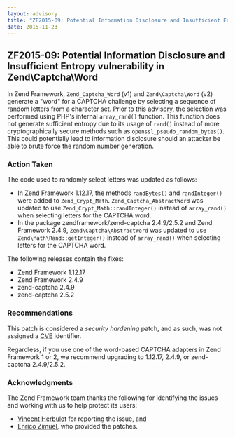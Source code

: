 ```yaml
---
layout: advisory
title: "ZF2015-09: Potential Information Disclosure and Insufficient Entropy vulnerability in Zend\\Captcha\\Word"
date: 2015-11-23
---
```


ZF2015-09: Potential Information Disclosure and Insufficient Entropy vulnerability in Zend\\Captcha\\Word
---------------------------------------------------------------------------------------------------------

 In Zend Framework, `Zend_Captcha_Word` (v1) and `Zend\Captcha\Word` (v2) generate a "word" for a CAPTCHA challenge by selecting a sequence of random letters from a character set. Prior to this advisory, the selection was performed using PHP's internal `array_rand()` function. This function does not generate sufficient entropy due to its usage of `rand()` instead of more cryptographically secure methods such as `openssl_pseudo_random_bytes()`. This could potentially lead to information disclosure should an attacker be able to brute force the random number generation.

### Action Taken

 The code used to randomly select letters was updated as follows:

- In Zend Framework 1.12.17, the methods `randBytes()` and `randInteger()` were added to `Zend_Crypt_Math`. `Zend_Captcha_AbstractWord` was updated to use `Zend_Crypt_Math::randInteger()` instead of `array_rand()` when selecting letters for the CAPTCHA word.
- In the package zendframework/zend-captcha 2.4.9/2.5.2 and Zend Framework 2.4.9, `Zend\Captcha\AbstractWord` was updated to use `Zend\Math\Rand::getInteger()` instead of `array_rand()` when selecting letters for the CAPTCHA word.

 The following releases contain the fixes:

- Zend Framework 1.12.17
- Zend Framework 2.4.9
- zend-captcha 2.4.9
- zend-captcha 2.5.2

### Recommendations

 This patch is considered a _security hardening_ patch, and as such, was not assigned a [CVE](https://cve.mitre.org) identifier.

 Regardless, if you use one of the word-based CAPTCHA adapters in Zend Framework 1 or 2, we recommend upgrading to 1.12.17, 2.4.9, or zend-captcha 2.4.9/2.5.2.

### Acknowledgments

 The Zend Framework team thanks the following for identifying the issues and working with us to help protect its users:

- [Vincent Herbulot](https://github.com/us3r777) for reporting the issue, and
- [Enrico Zimuel](http://zimuel.it), who provided the patches.